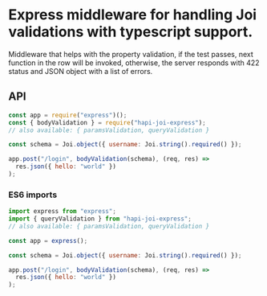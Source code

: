 # Express middleware for handling Joi validations with typescript support.

Middleware that helps with the property validation, if the test passes, next function in the row will be invoked, otherwise, the server responds with 422 status and JSON object with a list of errors.

## API

```js
const app = require("express")();
const { bodyValidation } = require("hapi-joi-express");
// also available: { paramsValidation, queryValidation }

const schema = Joi.object({ username: Joi.string().required() });

app.post("/login", bodyValidation(schema), (req, res) =>
  res.json({ hello: "world" })
);
```

### ES6 imports

```js
import express from "express";
import { queryValidation } from "hapi-joi-express";
// also available: { paramsValidation, queryValidation }

const app = express();

const schema = Joi.object({ username: Joi.string().required() });

app.post("/login", bodyValidation(schema), (req, res) =>
  res.json({ hello: "world" })
);
```
